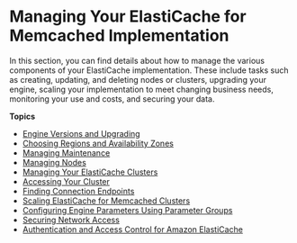 # Managing Your ElastiCache for Memcached Implementation<a name="managing-elasticache"></a>

In this section, you can find details about how to manage the various components of your ElastiCache implementation\. These include tasks such as creating, updating, and deleting nodes or clusters, upgrading your engine, scaling your implementation to meet changing business needs, monitoring your use and costs, and securing your data\.

**Topics**
+ [Engine Versions and Upgrading](engine-versions.md)
+ [Choosing Regions and Availability Zones](RegionsAndAZs.md)
+ [Managing Maintenance](maintenance-window.md)
+ [Managing Nodes](CacheNodes.md)
+ [Managing Your ElastiCache Clusters](Clusters.md)
+ [Accessing Your Cluster](accessing-elasticache.md)
+ [Finding Connection Endpoints](Endpoints.md)
+ [Scaling ElastiCache for Memcached Clusters](Scaling.md)
+ [Configuring Engine Parameters Using Parameter Groups](ParameterGroups.md)
+ [Securing Network Access](Security.md)
+ [Authentication and Access Control for Amazon ElastiCache](IAM.md)